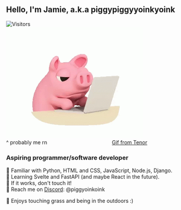 ## Hello, I'm Jamie, a.k.a **piggypiggyyoinkyoink**
![Visitors](https://api.visitorbadge.io/api/visitors?path=https%3A%2F%2Fgithub.com%2Fpiggypiggyyoinkyoink&labelColor=%23f47373&countColor=%2337d67a)  
![](assets/piggy.gif)  
^ probably me rn  &emsp;&emsp;&emsp;&emsp;&emsp;&emsp;&emsp;&emsp;&emsp;&emsp;&emsp;&emsp;  [Gif from Tenor](https://tenor.com/view/pig-laptop-work-busy-gif-9272787)

### Aspiring programmer/software developer
 🐷 Familiar with Python, HTML and CSS, JavaScript, Node.js, Django.  
 🐷 Learning Svelte and FastAPI (and maybe React in the future).   
 🐷 If it works, don't touch it!  
 🐷 Reach me on [Discord](https://discord.com/users/690959747871932477): @piggyoinkoink  

 🐷 Enjoys touching grass and being in the outdoors :)

